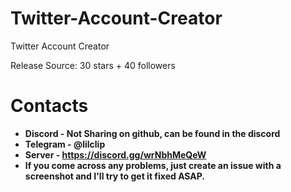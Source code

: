 # Twitter-Account-Creator
Twitter Account Creator


Release Source: 30 stars + 40 followers

# Contacts
* **Discord - Not Sharing on github, can be found in the discord**
* **Telegram - @lilclip**
* **Server - https://discord.gg/wrNbhMeQeW**
* **If you come across any problems, just create an issue with a screenshot and I'll try to get it fixed ASAP.**
